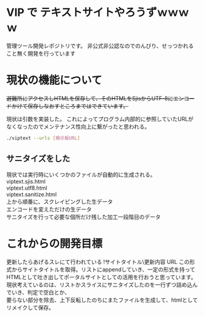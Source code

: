 # VIP で テキストサイトやろうずｗｗｗｗ
管理ツール開発レポジトリです。
非公式非公認なのでのんびり、せっつかれること無く開発を行っています

# 現状の機能について
~~避難所にアクセスしHTMLを保存して、そのHTMLをSjisからUTF-8にエンコードかけて保存しなおすところまではできています。~~

現状は引数を実装した。
これによってプログラム内部的に参照していたURLがなくなったのでメンテナンス性向上に繋がったと思われる。  

```bash
./viptext --urls [掲示板URL] 
```

## サニタイズをした
現状では実行時にいくつかのファイルが自動的に生成される。  
viptext.sjis.html  
viptext.utf8.html  
viptext.sanitize.html  
上から順番に、スクレイピングした生データ  
エンコードを変えただけの生データ  
サニタイズを行って必要な個所だけ残した加工一段階目のデータ  


# これからの開発目標
更新したらあげるスレにて行われている
!サイトタイトル\更新内容
URL
この形式からサイトタイトルを取得。リストにappendしていき、一定の形式を持ってHTMLとして吐き出してポータルサイトとしての活用を行おうと思っています。
現状考えているのは、リストかスライスにサニタイズしたのを一行ずつ詰め込んでいき、判定で空白とか、  
要らない部分を除去、上下反転したのちにまたファイルを生成して、htmlとしてリメイクして保存。  